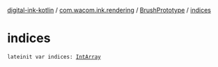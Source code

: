 [digital-ink-kotlin](../../index.md) / [com.wacom.ink.rendering](../index.md) / [BrushPrototype](index.md) / [indices](./indices.md)

# indices

`lateinit var indices: `[`IntArray`](https://kotlinlang.org/api/latest/jvm/stdlib/kotlin/-int-array/index.html)
